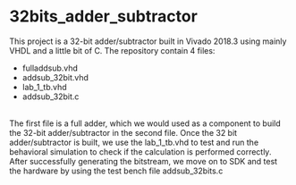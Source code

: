 # 32bits_adder_subtractor

This project is a 32-bit adder/subtractor built in Vivado 2018.3 using mainly VHDL and a little bit of C. 
The repository contain 4 files:
- fulladdsub.vhd
- addsub_32bit.vhd
- lab_1_tb.vhd
- addsub_32bit.c
<br>
The first file is a full adder, which we would used as a component to build the 32-bit adder/subtractor in the second file. Once the 32 bit adder/subtractor 
is built, we use the lab_1_tb.vhd to test and run the behavioral simulation to check if the calculation is performed correctly. After successfully generating 
the bitstream, we move on to SDK and test the hardware by using the test bench file addsub_32bits.c
